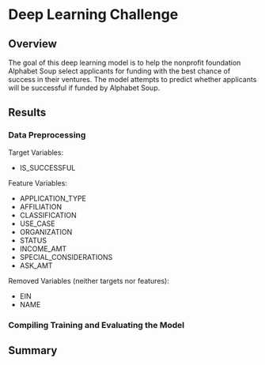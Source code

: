 # Deep Learning Challenge

## Overview
The goal of this deep learning model is to help the nonprofit foundation Alphabet Soup select applicants for funding with the best chance of success in their ventures. The model attempts to predict whether applicants will be successful if funded by Alphabet Soup.

## Results

### Data Preprocessing
Target Variables:
- IS_SUCCESSFUL

Feature Variables:
- APPLICATION_TYPE
- AFFILIATION
- CLASSIFICATION
- USE_CASE
- ORGANIZATION
- STATUS
- INCOME_AMT
- SPECIAL_CONSIDERATIONS
- ASK_AMT 

Removed Variables (neither targets nor features):
- EIN
- NAME

### Compiling Training and Evaluating the Model

## Summary
